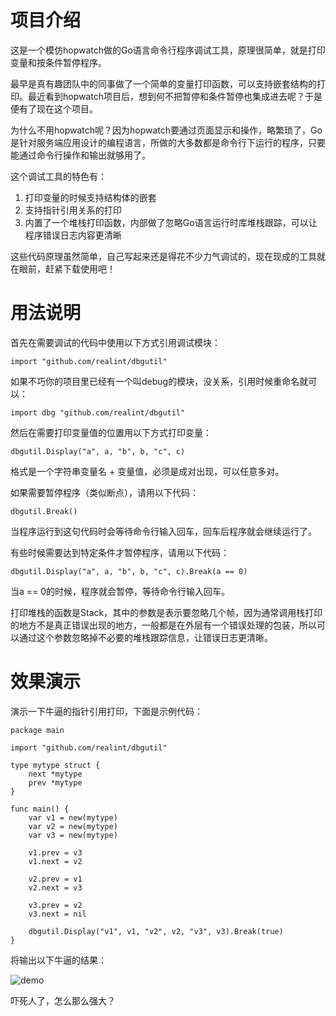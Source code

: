 项目介绍
========

这是一个模仿hopwatch做的Go语言命令行程序调试工具，原理很简单，就是打印变量和按条件暂停程序。

最早是真有趣团队中的同事做了一个简单的变量打印函数，可以支持嵌套结构的打印。最近看到hopwatch项目后，想到何不把暂停和条件暂停也集成进去呢？于是便有了现在这个项目。

为什么不用hopwatch呢？因为hopwatch要通过页面显示和操作，略繁琐了，Go是针对服务端应用设计的编程语言，所做的大多数都是命令行下运行的程序，只要能通过命令行操作和输出就够用了。

这个调试工具的特色有：

1. 打印变量的时候支持结构体的嵌套
2. 支持指针引用关系的打印
3. 内置了一个堆栈打印函数，内部做了忽略Go语言运行时库堆栈跟踪，可以让程序错误日志内容更清晰

这些代码原理虽然简单，自己写起来还是得花不少力气调试的，现在现成的工具就在眼前，赶紧下载使用吧！

用法说明
========

首先在需要调试的代码中使用以下方式引用调试模块：

	import "github.com/realint/dbgutil"

如果不巧你的项目里已经有一个叫debug的模块，没关系，引用时候重命名就可以：

	import dbg "github.com/realint/dbgutil"

然后在需要打印变量值的位置用以下方式打印变量：

	dbgutil.Display("a", a, "b", b, "c", c)

格式是一个字符串变量名 + 变量值，必须是成对出现，可以任意多对。

如果需要暂停程序（类似断点），请用以下代码：

	dbgutil.Break()

当程序运行到这句代码时会等待命令行输入回车，回车后程序就会继续运行了。

有些时候需要达到特定条件才暂停程序，请用以下代码：

	dbgutil.Display("a", a, "b", b, "c", c).Break(a == 0)

当a == 0的时候，程序就会暂停，等待命令行输入回车。

打印堆栈的函数是Stack，其中的参数是表示要忽略几个帧，因为通常调用栈打印的地方不是真正错误出现的地方，一般都是在外层有一个错误处理的包装，所以可以通过这个参数忽略掉不必要的堆栈跟踪信息，让错误日志更清晰。

效果演示
=======

演示一下牛逼的指针引用打印，下面是示例代码：

	package main

	import "github.com/realint/dbgutil"

	type mytype struct {
		next *mytype
		prev *mytype
	}

	func main() {
		var v1 = new(mytype)
		var v2 = new(mytype)
		var v3 = new(mytype)

		v1.prev = v3
		v1.next = v2

		v2.prev = v1
		v2.next = v3

		v3.prev = v2
		v3.next = nil

		dbgutil.Display("v1", v1, "v2", v2, "v3", v3).Break(true)
	}

将输出以下牛逼的结果：

![demo](http://dl.dropboxusercontent.com/s/ly4277s37a2di6m/dbgutil_demo.png)

吓死人了，怎么那么强大？